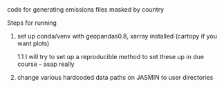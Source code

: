 ## 
code for generating emissions files masked by country

Steps for running

1. set up conda/venv with geopandas0.8, xarray installed (cartopy if you want plots)

    1.1 I will try to set up a reproducible method to set these up in due course - asap really

2. change various hardcoded data paths on JASMIN to user directories


